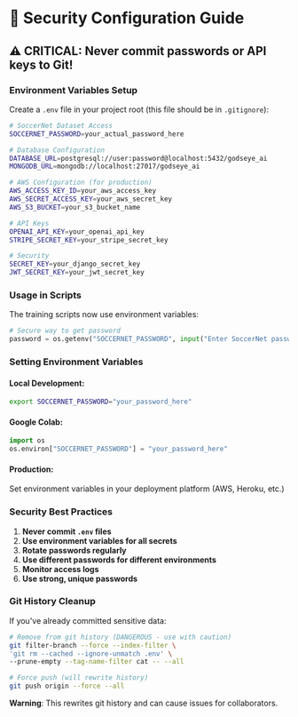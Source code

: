 # 🔐 Security Configuration Guide

## ⚠️ CRITICAL: Never commit passwords or API keys to Git!

### Environment Variables Setup

Create a `.env` file in your project root (this file should be in `.gitignore`):

```bash
# SoccerNet Dataset Access
SOCCERNET_PASSWORD=your_actual_password_here

# Database Configuration
DATABASE_URL=postgresql://user:password@localhost:5432/godseye_ai
MONGODB_URL=mongodb://localhost:27017/godseye_ai

# AWS Configuration (for production)
AWS_ACCESS_KEY_ID=your_aws_access_key
AWS_SECRET_ACCESS_KEY=your_aws_secret_key
AWS_S3_BUCKET=your_s3_bucket_name

# API Keys
OPENAI_API_KEY=your_openai_api_key
STRIPE_SECRET_KEY=your_stripe_secret_key

# Security
SECRET_KEY=your_django_secret_key
JWT_SECRET_KEY=your_jwt_secret_key
```

### Usage in Scripts

The training scripts now use environment variables:

```python
# Secure way to get password
password = os.getenv("SOCCERNET_PASSWORD", input("Enter SoccerNet password: "))
```

### Setting Environment Variables

#### Local Development:
```bash
export SOCCERNET_PASSWORD="your_password_here"
```

#### Google Colab:
```python
import os
os.environ["SOCCERNET_PASSWORD"] = "your_password_here"
```

#### Production:
Set environment variables in your deployment platform (AWS, Heroku, etc.)

### Security Best Practices

1. **Never commit `.env` files**
2. **Use environment variables for all secrets**
3. **Rotate passwords regularly**
4. **Use different passwords for different environments**
5. **Monitor access logs**
6. **Use strong, unique passwords**

### Git History Cleanup

If you've already committed sensitive data:

```bash
# Remove from git history (DANGEROUS - use with caution)
git filter-branch --force --index-filter \
'git rm --cached --ignore-unmatch .env' \
--prune-empty --tag-name-filter cat -- --all

# Force push (will rewrite history)
git push origin --force --all
```

**Warning**: This rewrites git history and can cause issues for collaborators.
